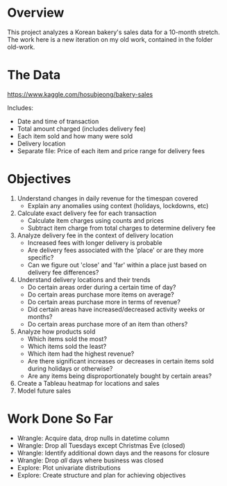 # Overview
This project analyzes a Korean bakery's sales data for a 10-month stretch. The work here is a new iteration on my old work, contained in the folder old-work. 

# The Data
https://www.kaggle.com/hosubjeong/bakery-sales

Includes:
- Date and time of transaction
- Total amount charged (includes delivery fee) 
- Each item sold and how many were sold
- Delivery location
- Separate file: Price of each item and price range for delivery fees

# Objectives
1. Understand changes in daily revenue for the timespan covered
    * Explain any anomalies using context (holidays, lockdowns, etc)
2. Calculate exact delivery fee for each transaction
    * Calculate item charges using counts and prices
    * Subtract item charge from total charges to determine delivery fee
3. Analyze delivery fee in the context of delivery location
    * Increased fees with longer delivery is probable
    * Are delivery fees associated with the 'place' or are they more specific?
    * Can we figure out 'close' and 'far' within a place just based on delivery fee differences?
4. Understand delivery locations and their trends
    * Do certain areas order during a certain time of day?
    * Do certain areas purchase more items on average?
    * Do certain areas purchase more in terms of revenue?
    * Did certain areas have increased/decreased activity weeks or months?
    * Do certain areas purchase more of an item than others?
5. Analyze how products sold
    * Which items sold the most?
    * Which items sold the least?
    * Which item had the highest revenue?
    * Are there significant increases or decreases in certain items sold during holidays or otherwise?
    * Are any items being disproportionately bought by certain areas?
6. Create a Tableau heatmap for locations and sales
7. Model future sales

# Work Done So Far
- Wrangle: Acquire data, drop nulls in datetime column
- Wrangle: Drop all Tuesdays except Christmas Eve (closed)
- Wrangle: Identify additional down days and the reasons for closure
- Wrangle: Drop *all* days where business was closed
- Explore: Plot univariate distributions
- Explore: Create structure and plan for achieving objectives